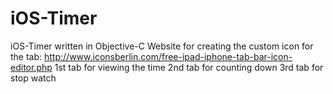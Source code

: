 # iOS-Timer
iOS-Timer written in Objective-C
Website for creating the custom icon for the tab: http://www.iconsberlin.com/free-ipad-iphone-tab-bar-icon-editor.php
1st tab for viewing the time
2nd tab for counting down
3rd tab for stop watch
